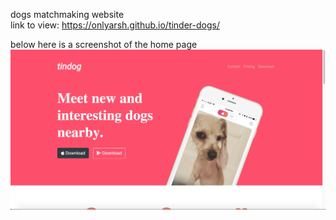 dogs matchmaking website <br>
link to view: https://onlyarsh.github.io/tinder-dogs/
<br>

below here is a screenshot of the home page
![](images/Screen%20Shot%202020-07-22%20at%201.09.43%20AM.png)
